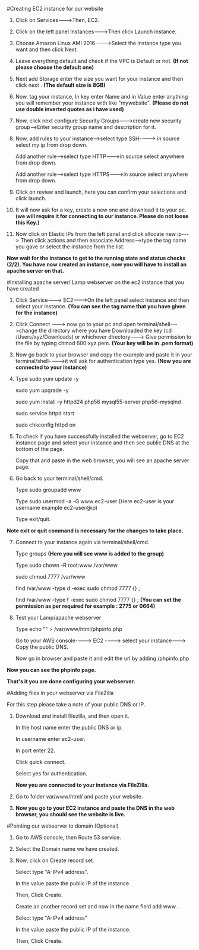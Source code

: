 #Creating EC2 instance for our website


1. Click on Services--->Then, EC2.

2. Click on the left panel Instances--->Then click Launch instance.

3. Choose Amazon Linux AMI 2016---->Select the instance type you want and then click Next.

4. Leave everything default and check if the VPC is Default or not.
<b>(If not please choose the default one)</b>

5. Next add Storage enter the size you want for your instance and then click next .
<b>(The default size is 8GB)</b>

6. Now, tag your instance, In key enter Name and in Value enter anything you will remember your instance with like "mywebsite".
<b>(Please do not use double inverted quotes as i have used)</b>

7. Now, click next configure Security Groups--->create new security group-->Enter security group name and description for it.

8. Now, add rules to your instance-->select type SSH----> in source select my ip from drop down.
   
    Add another rule-->select type HTTP--->in source select anywhere from drop down.
   
    Add another rule-->select type HTTPS--->in source select anywhere from drop down.

9. Click on review and launch, here you can confirm your selections and click launch.

10. It will now ask for a key, create a new one and download it to your pc.
<b>(we will require it for connecting to our instance. Please do not loose this Key.)</b>

11. Now click on Elastic IPs from the left panel and click allocate new ip---> Then click actions and then associate Address-->type the tag name you gave or select the instance from the list.


<b>Now wait for the instance to get to the running state and status checks (2/2).
You have now created an instance, now you will have to install an apache server on that.</b>


#Installing apache server/ Lamp webserver on the ec2 instance that you have created


1. Click Service---> EC2--->On the left panel select instance and then select your instance.
<b>(You can see the tag name that you have given for the instance)</b>

2. Click Connect ---> now go to your pc and open terminal/shell--->change the directory where you have Downloaded the key (cd /Users/xyz/Downloads) or whichever directory---> Give permission to the file by typing chmod 600 xyz.pem.
<b>(Your key will be in .pem format)</b>

3. Now go back to your browser and copy the example and paste it in your terminal/shell---->it will ask for authentication type yes.
<b>(Now you are connected to your instance)</b>

4. Type sudo yum update -y

    sudo yum upgrade -y
   
    sudo yum install -y httpd24 php56 mysql55-server php56-mysqlnd
   
    sudo service httpd start
   
    sudo chkconfig httpd on

5. To check if you have successfully installed the webserver, go to EC2 instance page and select your instance and then see public DNS at the bottom of the page.
   
    Copy that and paste in the web browser, you will see an apache server page.

6. Go back to your terminal/shell/cmd.
   
   Type sudo groupadd www
   
   Type sudo usermod -a -G www ec2-user
   (Here ec2-user is your username example ec2-user@ip)
   
   Type exit/quit.
   
  <b> Note exit or quit command is necessary for the changes to take place.</b>

7. Connect to your instance again via terminal/shell/cmd.
    
   Type groups
   <b>(Here you will see www is added to the group)</b>
    
   Type sudo chown -R root:www /var/www
    
   sudo chmod 7777 /var/www
    
   find /var/www -type d -exec sudo chmod 7777 {} \;
    
   find /var/www -type f -exec sudo chmod 7777 {} \;
   <b>(You can set the permission as per required for example : 2775 or 0664)</b>

8. Test your Lamp/apache webserver
    
   Type echo "<?php phpinfo(); ?>" > /var/www/html/phpinfo.php
   
   Go to your AWS console----> EC2 ----> select your instance---> Copy the public DNS.
   
   Now go in browser and paste it and edit the url by adding /phpinfo.php
   
  <b> Now you can see the phpinfo page.
   
   That's it you are done configuring your webserver.
</b>

#Adding files in your webserver via FileZilla


For this step please take a note of your public DNS or IP.

1. Download and install filezilla, and then open it.
      
   In the host name enter the public DNS or ip.
      
   In username enter ec2-user.
      
   In port enter 22.
      
   Click quick connect.
      
   Select yes for authentication.

   <b>Now you are connected to your instance via FileZilla.</b>

2. Go to folder var/www/html/ and paste your website.

3. <b>Now you go to your EC2 instance and paste the DNS in the web browser, you should see the website is live.</b>


#Pointing our webserver to domain (Optional)

1. Go to AWS console, then Route 53 service.

2. Select the Domain name we have created.

3. Now, click on Create record set.


      Select type "A-IPv4 address".
      
      In the value paste the public IP of the instance.
      
      Then, Click Create.
      
      Create an another record set and now in the name field add www .
      
      Select type "A-IPv4 address"
      
      In the value paste the public IP of the instance.
      
      Then, Click Create.
    
